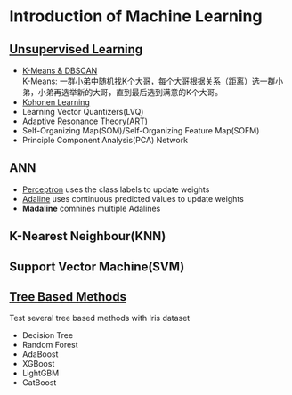 # Introduction of Machine Learning  
  
## [Unsupervised Learning](https://github.com/DonghaoQiao/Machine-Learning/blob/master/Machine%20Learning/Unsupervised%20Learning)  
* [K-Means & DBSCAN](https://github.com/DonghaoQiao/Machine-Learning/blob/master/Machine%20Learning/Unsupervised%20Learning/K-Means.py)  
K-Means: 一群小弟中随机找K个大哥，每个大哥根据关系（距离）选一群小弟，小弟再选举新的大哥，直到最后选到满意的K个大哥。
* [Kohonen Learning](https://github.com/DonghaoQiao/Machine-Learning/blob/master/Machine%20Learning/Unsupervised%20Learning/Kohonen.py)  
* Learning Vector Quantizers(LVQ)  
* Adaptive Resonance Theory(ART)  
* Self-Organizing Map(SOM)/Self-Organizing Feature Map(SOFM)  
* Principle Component Analysis(PCA) Network  
  
## ANN  
* [Perceptron](https://github.com/DonghaoQiao/Machine-Learning/blob/master/Machine%20Learning/Perceptron%26Adaline.py) uses the class labels to update weights  
* [Adaline](https://github.com/DonghaoQiao/Machine-Learning/blob/master/Machine%20Learning/Perceptron%26Adaline.py) uses continuous predicted values to update weights  
* **Madaline** comnines multiple Adalines  
  
## K-Nearest Neighbour(KNN)  
  
## Support Vector Machine(SVM)  
  
## [Tree Based Methods](https://github.com/DonghaoQiao/Machine-Learning/blob/master/Machine%20Learning/TreeBasedMethodsTimeComparing.ipynb)  
Test several tree based methods with Iris dataset  
* Decision Tree  
* Random Forest  
* AdaBoost  
* XGBoost  
* LightGBM  
* CatBoost  

